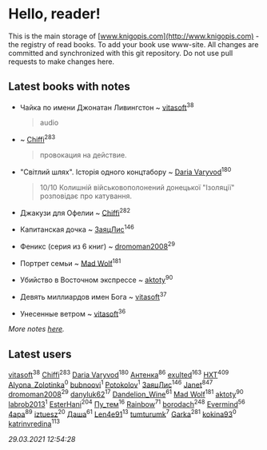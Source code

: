 # Hello, reader!
This is the main storage of [www.knigopis.com](http://www.knigopis.com) - the registry of read books.
To add your book use www-site. All changes are committed and synchronized with this git repository.
Do not use pull requests to make changes here.


## Latest books with notes
* Чайка по имени Джонатан Ливингстон ~ [vitasoft](users/474/47446642-vkontakte)<sup>38</sup>
    > audio

*  ~ [Chiffi](users/105/105831994080785626680-google)<sup>283</sup>
    > провокация на действие.

* "Світлий шлях". Історія одного концтабору ~ [Daria Varyvod](users/829/829893410524253-facebook)<sup>180</sup>
    > 10/10 Колишній військовополонений донецької "Ізоляції" розповідає про катування.

* Джакузи для Офелии ~ [Chiffi](users/105/105831994080785626680-google)<sup>282</sup>

* Капитанская дочка ~ [ЗаяцЛис](users/112/112388384595246311466-google)<sup>146</sup>

* Феникс (серия из 6 книг) ~ [dromoman2008](users/444/44461886-yandex)<sup>29</sup>

* Портрет семьи ~ [Mad Wolf](users/947/94738840-vkontakte)<sup>181</sup>

* Убийство в Восточном экспрессе ~ [aktoty](users/275/275766107-vkontakte)<sup>90</sup>

* Девять миллиардов имен Бога ~ [vitasoft](users/474/47446642-vkontakte)<sup>37</sup>

* Унесенные ветром ~ [vitasoft](users/474/47446642-vkontakte)<sup>36</sup>


_More notes [here](latest_books_with_notes.md)._


## Latest users
[vitasoft](users/474/47446642-vkontakte)<sup>38</sup> 
[Chiffi](users/105/105831994080785626680-google)<sup>283</sup> 
[Daria Varyvod](users/829/829893410524253-facebook)<sup>180</sup> 
[Антенка](users/118/118158645037334943900-google)<sup>86</sup> 
[exulted](users/100/100599204551896265722-google)<sup>163</sup> 
[HXT](users/100/100002563462782-facebook)<sup>409</sup> 
[Alyona_Zolotinka](users/103/103759789460787995323-google)<sup>0</sup> 
[bubnoovi](users/104/104855896250239351009-google)<sup>1</sup> 
[ Potokolov](users/108/108343313645150344223-google)<sup>1</sup> 
[ЗаяцЛис](users/112/112388384595246311466-google)<sup>146</sup> 
[Janet](users/108/108113656204404967440-google)<sup>847</sup> 
[dromoman2008](users/444/44461886-yandex)<sup>29</sup> 
[danyluk62](users/374/374149854-vkontakte)<sup>17</sup> 
[Dandelion_Wine](users/586/58602788-vkontakte)<sup>61</sup> 
[Mad Wolf](users/947/94738840-vkontakte)<sup>181</sup> 
[aktoty](users/275/275766107-vkontakte)<sup>90</sup> 
[labrob2013](users/117/117887268417609457575-google)<sup>1</sup> 
[EsterHani](users/305/30558181-vkontakte)<sup>204</sup> 
[Пу_тем](users/344/3448154788585127-facebook)<sup>16</sup> 
[Rainbow](users/109/109787328219839805802-google)<sup>71</sup> 
[borodach](users/157/15706320-vkontakte)<sup>248</sup> 
[Evermind](users/302/302928912-vkontakte)<sup>56</sup> 
[4apa](users/117/117392596378069249667-google)<sup>89</sup> 
[iztuesz](users/100/100877468102766148730-google)<sup>20</sup> 
[Даша](users/334/334696193054530347-mailru)<sup>61</sup> 
[Len4e91](users/254/254448176-yandex)<sup>13</sup> 
[tumturumk](users/135/135685382-vkontakte)<sup>7</sup> 
[Garka](users/115/115753719718250012620-google)<sup>281</sup> 
[kokina93](users/210/210927617-yandex)<sup>0</sup> 
[katrinvredina](users/233/2336755-vkontakte)<sup>113</sup> 


_29.03.2021 12:54:28_
